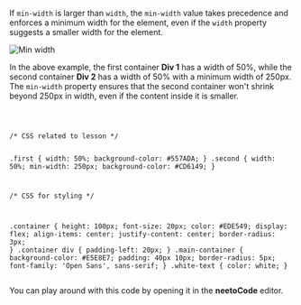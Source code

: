 If `min-width` is larger than `width`,
the `min-width` value takes precedence and
enforces a minimum width for the element, even if
the `width` property suggests a smaller width
for the element.

![Min width](https://ik.imagekit.io/d9mvewbju/Course/BigbinaryAcademy/minwidth-gif_ubjQ4zVm2.gif)

In the above example, the first container **Div 1**
has a width of 50%, while the second container **Div 2**
has a width of 50% with a minimum width of 250px.
The `min-width` property ensures that the second
container won't shrink beyond 250px in width,
even if the content inside it is smaller.

<codeblock language="css" type="lesson">
<code>
<panel language="html" hidden="true">
<div class="main-container">
  <div class="first container">
    <div class="white-text">Div 1</div>
    <div>Width: 50%</div>
  </div>
  <br>
  <div class="second container">
    <div class="white-text">Div 2</div>
    <div>
      Width: 50%
      <br>
      Min Width: 250px
    </div>
  </div>
</div>
</panel>
<panel language="css">
/* CSS related to lesson */

.first {
  width: 50%;
  background-color: #557ADA;
}
.second {
  width: 50%;
  min-width: 250px;
  background-color: #CD6149;
}

/* CSS for styling */

.container {
  height: 100px;
  font-size: 20px;
  color: #EDE549;
  display: flex;
  align-items: center;
  justify-content: center;
  border-radius: 3px;
}
.container div {
  padding-left: 20px;
}
.main-container {
  background-color: #E5E8E7;
  padding: 40px 10px;
  border-radius: 5px;
  font-family: 'Open Sans', sans-serif;
}
.white-text {
  color: white;
}
</panel>
</code>
</codeblock>

You can play around with this code by opening it in the **neetoCode** editor.

